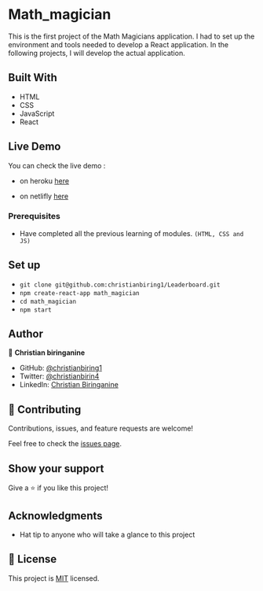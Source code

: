 # Math_magician

This is the first project of the Math Magicians application. I had to set up the environment and tools needed to develop a React application. In the following projects, I will develop the actual application.

## Built With

- HTML
- CSS
- JavaScript
- React

## Live Demo

You can check the live demo :

- on heroku [here](https://chris-math-magician.herokuapp.com/)

- on netlifly [here](https://chris-math-magicians.netlify.app/)

### Prerequisites

- Have completed all the previous learning of modules.
  `(HTML, CSS and JS)`

## Set up

- `git clone git@github.com:christianbiring1/Leaderboard.git`
- `npm create-react-app math_magician`
- `cd math_magician`
- `npm start`

## Author

👤 **Christian biringanine**

- GitHub: [@christianbiring1](https://github.com/christianbiring1)
- Twitter: [@christianbirin4](https://twitter.com/christianbirin4)
- LinkedIn: [Christian Biringanine](https://linkedin.com/in/christian-biringanine-1833011a5/)

## 🤝 Contributing

Contributions, issues, and feature requests are welcome!

Feel free to check the [issues page](../../issues/).

## Show your support

Give a ⭐️ if you like this project!

## Acknowledgments

- Hat tip to anyone who will take a glance to this project

## 📝 License

This project is [MIT](./MIT.md) licensed.
